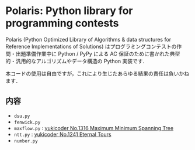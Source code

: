 # Polaris: Python library for programming contests

Polaris (Python Optimized Library of Algorithms & data structures for Reference Implementations of Solutions) はプログラミングコンテストの作問・出題準備作業中に Python / PyPy による AC 保証のために書かれた典型的・汎用的なアルゴリズムやデータ構造の Python 実装です．

本コードの使用は自由ですが，これにより生じたあらゆる結果の責任は負いかねます．

## 内容

- `dsu.py`
- `fenwick.py`
- `maxflow.py` : [yukicoder No.1316 Maximum Minimum Spanning Tree](https://yukicoder.me/submissions/592540)
- `ntt.py` : [yukicoder No.1241 Eternal Tours](https://yukicoder.me/submissions/550349)
- `number.py`
